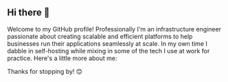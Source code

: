 ## Hi there 👋

Welcome to my GitHub profile! Professionally I'm an infrastructure engineer passionate about creating scalable and efficient platforms to help businesses run their applications seamlessly at scale. In my own time I dabble in self-hosting while mixing in some of the tech I use at work for practice. Here's a little more about me:

Thanks for stopping by! 😊
